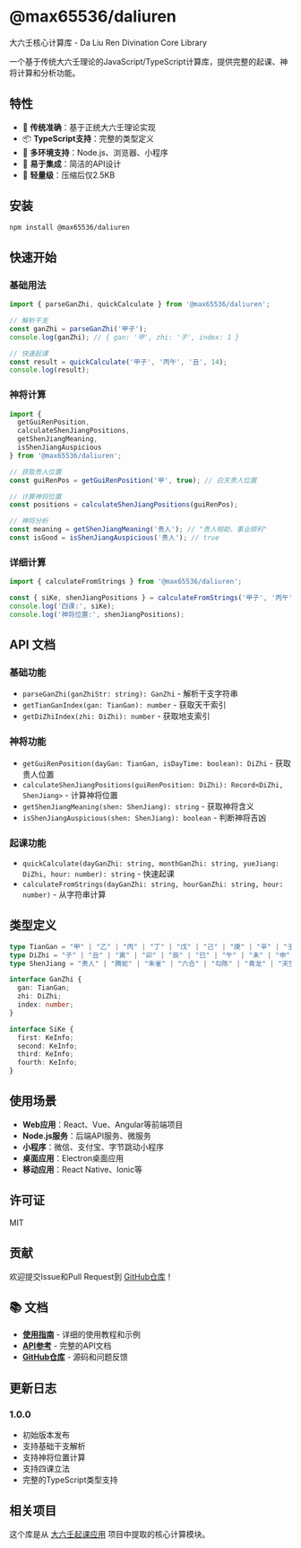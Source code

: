 # @max65536/daliuren

大六壬核心计算库 - Da Liu Ren Divination Core Library

一个基于传统大六壬理论的JavaScript/TypeScript计算库，提供完整的起课、神将计算和分析功能。

## 特性

- 🎯 **传统准确**：基于正统大六壬理论实现
- 📦 **TypeScript支持**：完整的类型定义
- 🚀 **多环境支持**：Node.js、浏览器、小程序
- 🔧 **易于集成**：简洁的API设计
- 📱 **轻量级**：压缩后仅2.5KB

## 安装

```bash
npm install @max65536/daliuren
```

## 快速开始

### 基础用法

```typescript
import { parseGanZhi, quickCalculate } from '@max65536/daliuren';

// 解析干支
const ganZhi = parseGanZhi('甲子');
console.log(ganZhi); // { gan: '甲', zhi: '子', index: 1 }

// 快速起课
const result = quickCalculate('甲子', '丙午', '丑', 14);
console.log(result);
```

### 神将计算

```typescript
import { 
  getGuiRenPosition, 
  calculateShenJiangPositions,
  getShenJiangMeaning,
  isShenJiangAuspicious 
} from '@max65536/daliuren';

// 获取贵人位置
const guiRenPos = getGuiRenPosition('甲', true); // 白天贵人位置

// 计算神将位置
const positions = calculateShenJiangPositions(guiRenPos);

// 神将分析
const meaning = getShenJiangMeaning('贵人'); // "贵人相助，事业顺利"
const isGood = isShenJiangAuspicious('贵人'); // true
```

### 详细计算

```typescript
import { calculateFromStrings } from '@max65536/daliuren';

const { siKe, shenJiangPositions } = calculateFromStrings('甲子', '丙午', 14);
console.log('四课:', siKe);
console.log('神将位置:', shenJiangPositions);
```

## API 文档

### 基础功能

- `parseGanZhi(ganZhiStr: string): GanZhi` - 解析干支字符串
- `getTianGanIndex(gan: TianGan): number` - 获取天干索引
- `getDiZhiIndex(zhi: DiZhi): number` - 获取地支索引

### 神将功能

- `getGuiRenPosition(dayGan: TianGan, isDayTime: boolean): DiZhi` - 获取贵人位置
- `calculateShenJiangPositions(guiRenPosition: DiZhi): Record<DiZhi, ShenJiang>` - 计算神将位置
- `getShenJiangMeaning(shen: ShenJiang): string` - 获取神将含义
- `isShenJiangAuspicious(shen: ShenJiang): boolean` - 判断神将吉凶

### 起课功能

- `quickCalculate(dayGanZhi: string, monthGanZhi: string, yueJiang: DiZhi, hour: number): string` - 快速起课
- `calculateFromStrings(dayGanZhi: string, hourGanZhi: string, hour: number)` - 从字符串计算

## 类型定义

```typescript
type TianGan = "甲" | "乙" | "丙" | "丁" | "戊" | "己" | "庚" | "辛" | "壬" | "癸";
type DiZhi = "子" | "丑" | "寅" | "卯" | "辰" | "巳" | "午" | "未" | "申" | "酉" | "戌" | "亥";
type ShenJiang = "贵人" | "腾蛇" | "朱雀" | "六合" | "勾陈" | "青龙" | "天空" | "白虎" | "太常" | "玄武" | "太阴" | "天后";

interface GanZhi {
  gan: TianGan;
  zhi: DiZhi;
  index: number;
}

interface SiKe {
  first: KeInfo;
  second: KeInfo;
  third: KeInfo;
  fourth: KeInfo;
}
```

## 使用场景

- **Web应用**：React、Vue、Angular等前端项目
- **Node.js服务**：后端API服务、微服务
- **小程序**：微信、支付宝、字节跳动小程序
- **桌面应用**：Electron桌面应用
- **移动应用**：React Native、Ionic等

## 许可证

MIT

## 贡献

欢迎提交Issue和Pull Request到 [GitHub仓库](https://github.com/max65536/daliuren)！

## 📚 文档

- **[使用指南](./USAGE_GUIDE.md)** - 详细的使用教程和示例
- **[API参考](./API_REFERENCE.md)** - 完整的API文档
- **[GitHub仓库](https://github.com/max65536/daliuren)** - 源码和问题反馈

## 更新日志

### 1.0.0
- 初始版本发布
- 支持基础干支解析
- 支持神将位置计算
- 支持四课立法
- 完整的TypeScript类型支持

## 相关项目

这个库是从 [大六壬起课应用](https://github.com/max65536/daliuren) 项目中提取的核心计算模块。
